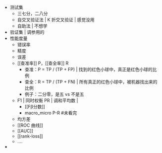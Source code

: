 
+ 测试集
	+ 三七分，二八分
	+ 自交叉验证法 | K 折交叉验证 | 感觉没用
	+ 自助法 | 不想学
+ 验证集 | 调参用的
+ 性能度量
	+ 错误率
	+ 精度
	+ 误差
	+ [[查准率]] P，[[查全率]] R
		+ 查准：P = TP / (TP + FP)  | 找到的红色小球中，真正是红色小球的比例
		+ 查全：R = TP / (TP + FN) | 所有真正的红色小球中，被机器找出来的比例
		+ 例子：二分零，是五 vs 不是五
	+ F1 | 同时权衡 PR | 调和平均数 | 
		+ [[Fβ分数]]
		+ macro_micro P-R #未看完  
	+ 均方差
	+ [[ROC 曲线]]
	+ [[AUC]]
	+ [[rank-loss]]
	+ ....
+ 